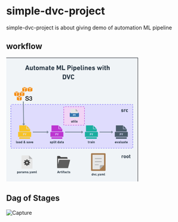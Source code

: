 # simple-dvc-project
simple-dvc-project is about giving demo of automation ML pipeline


## workflow

<img src= "others/imgs/Capture.PNG" alt="workflow" width="70%">

## Dag of Stages

![Capture](https://user-images.githubusercontent.com/61115039/165092072-359c6a29-7dea-4832-a095-74285102d04c.PNG)
